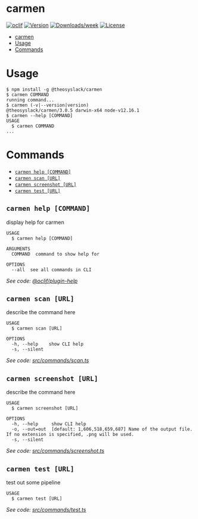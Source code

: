 # carmen

[![oclif](https://img.shields.io/badge/cli-oclif-brightgreen.svg)](https://oclif.io)
[![Version](https://img.shields.io/npm/v/@theosyslack/carmen.svg)](https://npmjs.org/package/@theosyslack/carmen)
[![Downloads/week](https://img.shields.io/npm/dw/@theosyslack/carmen.svg)](https://npmjs.org/package/@theosyslack/carmen)
[![License](https://img.shields.io/npm/l/@theosyslack/carmen.svg)](https://github.com/theosyslack/carmen/blob/master/package.json)

<!-- toc -->
* [carmen](#carmen)
* [Usage](#usage)
* [Commands](#commands)
<!-- tocstop -->

# Usage

<!-- usage -->
```sh-session
$ npm install -g @theosyslack/carmen
$ carmen COMMAND
running command...
$ carmen (-v|--version|version)
@theosyslack/carmen/3.0.5 darwin-x64 node-v12.16.1
$ carmen --help [COMMAND]
USAGE
  $ carmen COMMAND
...
```
<!-- usagestop -->

# Commands

<!-- commands -->
* [`carmen help [COMMAND]`](#carmen-help-command)
* [`carmen scan [URL]`](#carmen-scan-url)
* [`carmen screenshot [URL]`](#carmen-screenshot-url)
* [`carmen test [URL]`](#carmen-test-url)

## `carmen help [COMMAND]`

display help for carmen

```
USAGE
  $ carmen help [COMMAND]

ARGUMENTS
  COMMAND  command to show help for

OPTIONS
  --all  see all commands in CLI
```

_See code: [@oclif/plugin-help](https://github.com/oclif/plugin-help/blob/v2.2.3/src/commands/help.ts)_

## `carmen scan [URL]`

describe the command here

```
USAGE
  $ carmen scan [URL]

OPTIONS
  -h, --help    show CLI help
  -s, --silent
```

_See code: [src/commands/scan.ts](https://github.com/theosyslack/carmen/blob/v3.0.5/src/commands/scan.ts)_

## `carmen screenshot [URL]`

describe the command here

```
USAGE
  $ carmen screenshot [URL]

OPTIONS
  -h, --help     show CLI help
  -o, --out=out  [default: 1,606,518,659,687] Name of the output file. If no extension is specified, .png will be used.
  -s, --silent
```

_See code: [src/commands/screenshot.ts](https://github.com/theosyslack/carmen/blob/v3.0.5/src/commands/screenshot.ts)_

## `carmen test [URL]`

test out some pipeline

```
USAGE
  $ carmen test [URL]
```

_See code: [src/commands/test.ts](https://github.com/theosyslack/carmen/blob/v3.0.5/src/commands/test.ts)_
<!-- commandsstop -->
